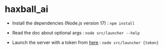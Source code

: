 # haxball_ai

- Install the dependencies (Node.js version 17) :
`npm install`

- Read the doc about optional args :
`node src/launcher --help`

- Launch the server with a token from [here](https://www.haxball.com/headlesstoken) :
`node src/launcher {token}`
